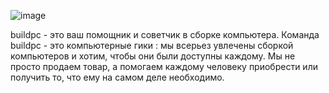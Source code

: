 ![image](https://github.com/uran1a/buildpc/assets/65703033/bc3dd7a2-8979-44c4-86eb-20cfecfe5383)

buildpc - это ваш помощник и советчик в сборке компьютера. Команда buildpc - это компьютерные гики : мы всерьез увлечены сборкой компьютеров и хотим, чтобы они были доступны каждому. Мы не просто продаем товар, а помогаем каждому человеку приобрести или получить то, что ему на самом деле необходимо. 

